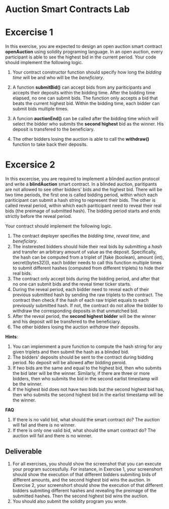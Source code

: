 # Auction Smart Contracts Lab

Excercise 1
====
In this exercise, you are expected to design an open auction smart contract **openAuction** using solidity programing language. In an open auction, every participant is able to see the highest bid in the current period. Your code should implement the following logic.

1. Your contract constructor function should specify how long the *bidding time* will be and who will be the *beneficiary*.

2. A function __submitBid()__ can accept bids from any pariticipants and accepts their deposits within the bidding time. After the bidding time elapsed, no one can submit bids. The function only accepts a bid that beats the current highest bid. Within the bidding time, each bidder can submit bids multiple times. 

3. A funcion __auctionEnd()__ can be called after the bidding time which will select the bidder who submits the **second highest** bid as the winner. His deposit is transfered to the beneficiary.

4. The other bidders losing the auction is able to call the __withdraw()__ function to take back their deposits.

Excersice 2
====
In this excercise, you are required to implement a blinded auction protocol and write a **blindAuction** smart contract. In a blinded auction, paritipants are not allowed to see other bidders' bids and the highest bid. There will be two time periods, the first one is called bidding period, within which each pariticipant can submit a hash string to represent their bids. The other is called reveal period, within which each pariticipant need to reveal their real bids (the preimage of submitted hash). The bidding period starts and ends strictly before the reveal period.

Your contract should implement the following logic.

1. The contract deployer specifies the *bidding time*, *reveal time*, and *beneficiary*.
2. The insterested bidders should hide their real bids by submitting a *hash* and transfer an arbitrary amount of value as the deposit. Specifically, the hash can be computed from a triplet of [fake (boolean), amount (int), secret(bytes32)]), each bidder needs to call this function multiple times to submit different hashes (computed from different triplets) to hide their real bids. 
3. The contract only accept bids during the bidding period, and after that no one can submit bids and the reveal timer ticker starts. 
4. During the reveal period, each bidder need to reveal each of their previous submitted hash by sending the raw triplets to the contract. The contract then check if the hash of each raw triplet equals to each previously submitted hash. If not, the contract do not allow the bidder to withdraw the corresponding deposits in that unmatched bid.
5. After the reveal period, the **second highest bidder** will be the winner and his deposit will be transfered to the beneficiary.
6. The other bidders losing the auction *withdraw* their deposits.

__Hints__:
1. You can implemment a pure function to compute the hash string for any given triplets and then submit the hash as a blinded bid.
2. The bidders' deposits should be sent to the contract during bidding period. No deposit will be allowed after bidding peroid.
3. If two bids are the same and equal to the highest bid, then who submits the bid later will be the winner. Similarly, if there are three or more bidders, then who submits the bid in the second earlist timestamp will be the winner.
4. If the highest bid does not have two bids but the second highest bid has, then who submits the second highest bid in the earlist timestamp will be the winner.

__FAQ__
1. If there is no valid bid, what should the smart contract do? 
   The auction will fail and there is no winner.
2. If there is only one valid bid, what should the smart contract do?
   The auction will fail and there is no winner.

Deliverable
----
1. For all exercises, you should show the screenshot that you can execute your program successfully. For instance, in Exercise 1, your screenshort should show the execution of that different bidders submiting bids of different amounts, and the second highest bid wins the auction. In Exercise 2, your screenshort should show the execution of that different bidders submiting different hashes and revealing the preimage of the submitted hashes. Then the second highest bid wins the auction. 
2. You should also submit the solidity program you wrote.
